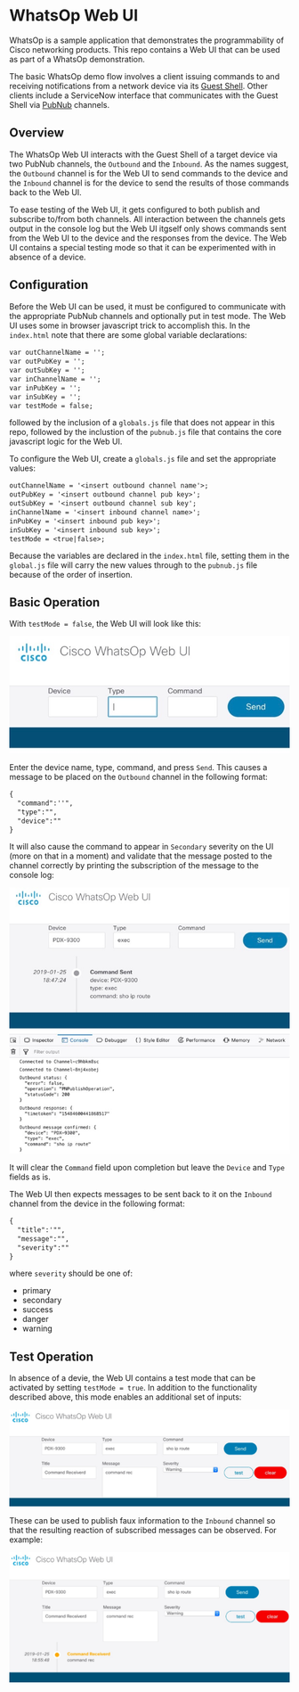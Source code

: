 # WhatsOp Web UI
WhatsOp is a sample application that demonstrates the programmability of Cisco networking products.  This repo contains a Web UI that can be used as part of a WhatsOp demonstration.

The basic WhatsOp demo flow involves a client issuing commands to and receiving notifications from a network device via its [Guest Shell](https://www.cisco.com/c/en/us/td/docs/ios-xml/ios/prog/configuration/166/b_166_programmability_cg/guest_shell.html).  Other clients include a ServiceNow interface that communicates with the Guest Shell via [PubNub](https://www.pubnub.com/) channels.

## Overview
The WhatsOp Web UI interacts with the Guest Shell of a target device via two PubNub channels, the `Outbound` and the `Inbound`.  As the names suggest, the `Outbound` channel is for the Web UI to send commands to the device and the `Inbound` channel is for the device to send the results of those commands back to the Web UI.

To ease testing of the Web UI, it gets configured to both publish and subscribe to/from both channels.  All interaction between the channels gets output in the console log but the Web UI itgself only shows commands sent from the Web UI to the device and the responses from the device.  The Web UI contains a special testing mode so that it can be experimented with in absence of a device.

## Configuration
Before the Web UI can be used, it must be configured to communicate with the appropriate PubNub channels and optionally put in test mode.  The Web UI uses some in browser javascript trick to accomplish this.  In the `index.html` note that there are some global variable declarations:
```
var outChannelName = '';
var outPubKey = '';
var outSubKey = '';
var inChannelName = '';
var inPubKey = '';
var inSubKey = '';
var testMode = false;
```
followed by the inclusion of a `globals.js` file that does not appear in this repo, followed by the inclustion of the `pubnub.js` file that contains the core javascript logic for the Web UI.

To configure the Web UI, create a `globals.js` file and set the appropriate values:

```
outChannelName = '<insert outbound channel name'>;
outPubKey = '<insert outbound channel pub key>';
outSubKey = '<insert outbound channel sub key';
inChannelName = '<insert inbound channel name>';
inPubKey = '<insert inbound pub key>';
inSubKey = '<insert inbound sub key>';
testMode = <true|false>;
```

Because the variables are declared in the `index.html` file, setting them in the `global.js` file will carry the new values through to the `pubnub.js` file because of the order of insertion.

## Basic Operation
With `testMode = false`, the Web UI will look like this:

![Web UI, test mode off](whatsop-webui-basic.jpg)

Enter the device name, type, command, and press `Send`.  This causes a message to be placed on the `Outbound` channel in the following format:

```
{
  "command":''",
  "type":"",
  "device":""
}
```
It will also cause the command to appear in `Secondary` severity on the UI (more on that in a moment) and validate that the message posted to the channel correctly by printing the subscription of the message to the console log:

![Web UI example, test mode off](whatsop-webui-basic-example.jpg)

It will clear the `Command` field upon completion but leave the `Device` and `Type` fields as is.

The Web UI then expects messages to be sent back to it on the `Inbound` channel from the device in the following format:

```
{
  "title":'"",
  "message":"",
  "severity":""
}
```
where `severity` should be one of:

* primary
* secondary
* success
* danger
* warning

## Test Operation
In absence of a devie, the Web UI contains a test mode that can be activated by setting `testMode = true`.  In addition to the functionality described above, this mode enables an additional set of inputs:

![Web UI, test mode on](whatsop-webui-test.jpg)

These can be used to publish faux information to the `Inbound` channel so that the resulting reaction of subscribed messages can be observed.  For example:

![Web UI example, test mode on](whatsop-webui-test-example.jpg)
